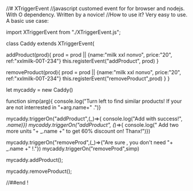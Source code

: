 //# XTriggerEvent
//javascript customed event for for browser and nodejs. With O dependency. Written by a novice!
//How to use it? Very easy to use. A basic use case:

import XTriggerEvent from "./XTriggerEvent.js";

class Caddy extends XTriggerEvent{
  
  addProduct(prod){
    prod = prod || {name:"milk xxl nonvo", price:"20", ref:"xxlmilk-00T-234"}
    this.registerEvent("addProduct", prod)
  }
  
  removeProduct(prod){
    prod = prod || {name:"milk xxl nonvo", price:"20", ref:"xxlmilk-00T-234"}
    this.registerEvent("removeProduct",prod)
  }
}

let mycaddy = new Caddy()

function simp(arg){ console.log("Turn left to find similar products! If your are not interrested in "+arg.name+" .")}

mycaddy.triggerOn("addProduct",(_)=>{ console.log("Add with success!", _.name)})
mycaddy.triggerOn("addProduct", (_)=>{ console.log(" Add two more units "+ _.name +" to get 60% discount on! Thanx!")})

mycaddy.triggerOn("removeProd",(_)=>{"Are sure , you don't need "+ _.name +" !."})
mycaddy.triggerOn("removeProd",simp)

mycaddy.addProduct();

mycaddy.removeProduct();

//##end !
